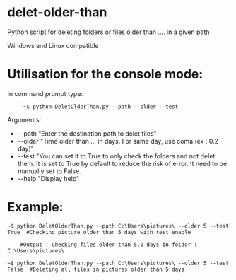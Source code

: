 # delet-older-than
Python script for deleting folders or files older than .... in a given path

Windows and Linux compatible

# Utilisation for the console mode:

  In command prompt type:
  
         ~$ python DeletOlderThan.py --path --older --test                        
                                                        
  
 Arguments:
  - --path "Enter the destination path to delet files"
  - --older "Time older than ... in days. For same day, use coma (ex : 0.2 day)"
  - --test "You can set it to True to only check the folders and not delet them.
            It is set to True by default to reduce the risk of error. It need to be 
            manually set to False.
 - --help "Display help"
                                                             
# Example:

    ~$ python DeletOlderThan.py --path C:\Users\pictures\ --older 5 --test True  #Checking picture older than 5 days with test enable
    
        #Output : Checking files older than 5.0 days in folder : C:\Users\pictures\
    
    ~$ python DeletOlderThan.py --path C:\Users\pictures\ --older 5 --test False  #Deleting all files in pictures older than 5 days
